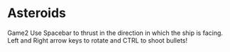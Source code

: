 # Asteroids
Game2
Use Spacebar to thrust in the direction in which the ship is facing. Left and Right arrow keys to rotate and CTRL to shoot bullets!
